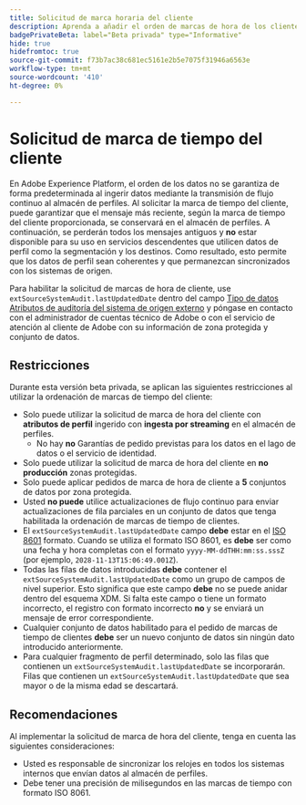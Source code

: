 ```yaml
---
title: Solicitud de marca horaria del cliente
description: Aprenda a añadir el orden de marcas de hora de los clientes a sus conjuntos de datos para garantizar la coherencia en los datos de perfil.
badgePrivateBeta: label="Beta privada" type="Informative"
hide: true
hidefromtoc: true
source-git-commit: f73b7ac38c681ec5161e2b5e7075f31946a6563e
workflow-type: tm+mt
source-wordcount: '410'
ht-degree: 0%

---
```



# Solicitud de marca de tiempo del cliente

En Adobe Experience Platform, el orden de los datos no se garantiza de forma predeterminada al ingerir datos mediante la transmisión de flujo continuo al almacén de perfiles. Al solicitar la marca de tiempo del cliente, puede garantizar que el mensaje más reciente, según la marca de tiempo del cliente proporcionada, se conservará en el almacén de perfiles. A continuación, se perderán todos los mensajes antiguos y **no** estar disponible para su uso en servicios descendentes que utilicen datos de perfil como la segmentación y los destinos. Como resultado, esto permite que los datos de perfil sean coherentes y que permanezcan sincronizados con los sistemas de origen.

Para habilitar la solicitud de marcas de hora de cliente, use `extSourceSystemAudit.lastUpdatedDate` dentro del campo [Tipo de datos Atributos de auditoría del sistema de origen externo](https://github.com/adobe/xdm/blob/master/docs/reference/mixins/shared/external-source-system-audit-details.schema.md) y póngase en contacto con el administrador de cuentas técnico de Adobe o con el servicio de atención al cliente de Adobe con su información de zona protegida y conjunto de datos.

## Restricciones

Durante esta versión beta privada, se aplican las siguientes restricciones al utilizar la ordenación de marcas de tiempo del cliente:

- Solo puede utilizar la solicitud de marca de hora del cliente con **atributos de perfil** ingerido con **ingesta por streaming** en el almacén de perfiles.
   - No hay **no** Garantías de pedido previstas para los datos en el lago de datos o el servicio de identidad.
- Solo puede utilizar la solicitud de marca de hora del cliente en **no producción** zonas protegidas.
- Solo puede aplicar pedidos de marca de hora de cliente a **5** conjuntos de datos por zona protegida.
- Usted **no puede** utilice actualizaciones de flujo continuo para enviar actualizaciones de fila parciales en un conjunto de datos que tenga habilitada la ordenación de marcas de tiempo de clientes.
- El `extSourceSystemAudit.lastUpdatedDate` campo **debe** estar en el [ISO 8601](https://www.iso.org/iso-8601-date-and-time-format.html) formato. Cuando se utiliza el formato ISO 8601, es **debe** ser como una fecha y hora completas con el formato `yyyy-MM-ddTHH:mm:ss.sssZ` (por ejemplo, `2028-11-13T15:06:49.001Z`).
- Todas las filas de datos introducidas **debe** contener el `extSourceSystemAudit.lastUpdatedDate` como un grupo de campos de nivel superior. Esto significa que este campo **debe** no se puede anidar dentro del esquema XDM. Si falta este campo o tiene un formato incorrecto, el registro con formato incorrecto **no** y se enviará un mensaje de error correspondiente.
- Cualquier conjunto de datos habilitado para el pedido de marcas de tiempo de clientes **debe** ser un nuevo conjunto de datos sin ningún dato introducido anteriormente.
- Para cualquier fragmento de perfil determinado, solo las filas que contienen un `extSourceSystemAudit.lastUpdatedDate` se incorporarán. Filas que contienen un `extSourceSystemAudit.lastUpdatedDate` que sea mayor o de la misma edad se descartará.

## Recomendaciones 

Al implementar la solicitud de marca de hora del cliente, tenga en cuenta las siguientes consideraciones:

- Usted es responsable de sincronizar los relojes en todos los sistemas internos que envían datos al almacén de perfiles.
- Debe tener una precisión de milisegundos en las marcas de tiempo con formato ISO 8061.
